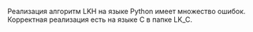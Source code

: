 Реализация алгоритм LKH на языке Python имеет множество ошибок. Корректная реализация есть на языке C в папке LK_C.

